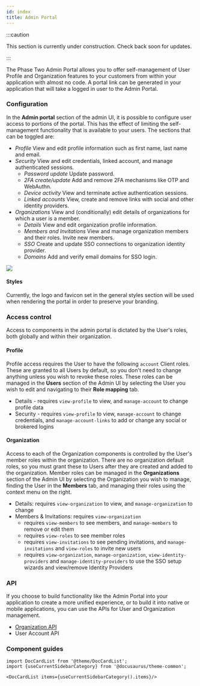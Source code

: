 ```yaml
---
id: index
title: Admin Portal
---
```


:::caution

This section is currently under construction. Check back soon for updates.

:::

The Phase Two Admin Portal allows you to offer self-management of User Profile and Organization features to your customers from within your application with almost no code. A portal link can be generated in your application that will take a logged in user to the Admin Portal.

### Configuration

In the **Admin portal** section of the admin UI, it is possible to configure user access to portions of the portal. This has the effect of limiting the self-management functionality that is available to your users. The sections that can be toggled are:

- *Profile* View and edit profile information such as first name, last name and email.
- *Security* View and edit credentials, linked account, and manage authenticated sessions. 
  - *Password update* Update password.
  - *2FA create/update* Add and remove 2FA mechanisms like OTP and WebAuthn.
  - *Device activity* View and terminate active authentication sessions.
  - *Linked accounts* View, create and remove links with social and other identity providers.
- *Organizations* View and (conditionally) edit details of organizations for which a user is a member.
  - *Details* View and edit organization profile information.
  - *Members and Invitations* View and manage organization members and their roles. Invite new members.
  - *SSO* Create and update SSO connections to organization identity provider.
  - *Domains* Add and verify email domains for SSO login.

![](/docs/placeholder.png)

#### Styles

Currently, the logo and favicon set in the general styles section will be used when rendering the portal in order to preserve your branding.

### Access control

Access to components in the admin portal is dictated by the User's roles, both globally and within their organization.

#### Profile

Profile access requires the User to have the following `account` Client roles. These are granted to all Users by default, so you don't need to change anything unless you wish to revoke these roles. These roles can be managed in the **Users** section of the Admin UI by selecting the User you wish to edit and navigating to their **Role mapping** tab.
- Details - requires `view-profile` to view, and `manage-account` to change profile data
- Security - requires `view-profile` to view, `manage-account` to change credentials, and `manage-account-links` to add or change any social or brokered logins

#### Organization

Access to each of the Organization components is controlled by the User's member roles within the organization. There are no organization default roles, so you must grant these to Users after they are created and added to the organization. Member roles can be managed in the **Organizations** section of the Admin UI by selecting the Organization you wish to manage, finding the User in the **Members** tab, and managing their roles using the context menu on the right.
- Details: requires `view-organization` to view, and `manage-organization` to change
- Members & Invitations: requires `view-organization`
    - requires `view-members` to see members, and `manage-members` to remove or edit them
    - requires `view-roles` to see member roles
    - requires `view-invitations` to see pending invitations, and `manage-invitations` and `view-roles` to invite new users
    - requires `view-organization`, `manage-organization`, `view-identity-providers` and `manage-identity-providers` to use the SSO setup wizards and view/remove Identity Providers

### API

If you choose to build functionality like the Admin Portal into your application to create a more unified experience, or to build it into native or mobile applications, you can use the APIs for User and Organization management.
- [Organization API](/api/phase-two-admin-rest-api)
- User Account API

### Component guides

```mdx-code-block
import DocCardList from '@theme/DocCardList';
import {useCurrentSidebarCategory} from '@docusaurus/theme-common';

<DocCardList items={useCurrentSidebarCategory().items}/>
```

